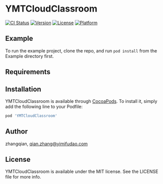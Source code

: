 # YMTCloudClassroom

[![CI Status](https://img.shields.io/travis/zhangqian/YMTCloudClassroom.svg?style=flat)](https://travis-ci.org/zhangqian/YMTCloudClassroom)
[![Version](https://img.shields.io/cocoapods/v/YMTCloudClassroom.svg?style=flat)](https://cocoapods.org/pods/YMTCloudClassroom)
[![License](https://img.shields.io/cocoapods/l/YMTCloudClassroom.svg?style=flat)](https://cocoapods.org/pods/YMTCloudClassroom)
[![Platform](https://img.shields.io/cocoapods/p/YMTCloudClassroom.svg?style=flat)](https://cocoapods.org/pods/YMTCloudClassroom)

## Example

To run the example project, clone the repo, and run `pod install` from the Example directory first.

## Requirements

## Installation

YMTCloudClassroom is available through [CocoaPods](https://cocoapods.org). To install
it, simply add the following line to your Podfile:

```ruby
pod 'YMTCloudClassroom'
```

## Author

zhangqian, qian.zhang@yimifudao.com

## License

YMTCloudClassroom is available under the MIT license. See the LICENSE file for more info.

